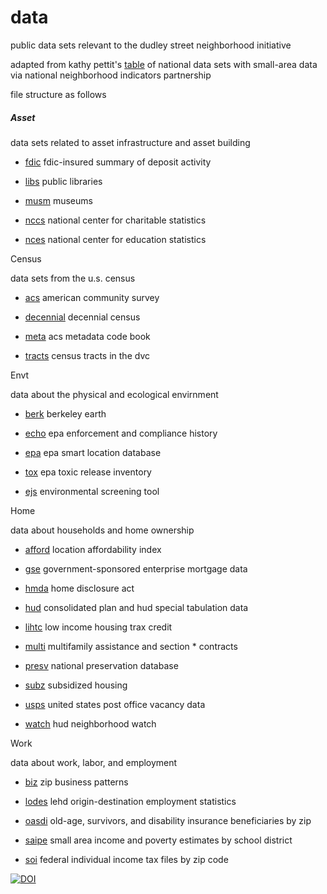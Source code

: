# data
public data sets relevant to the dudley street neighborhood initiative

adapted from kathy pettit's [table](http://www.neighborhoodindicators.org/library/catalog/list-national-data-sets-small-area-data) of national data sets with small-area data via national neighborhood indicators partnership

file structure as follows

##### Asset

data sets related to asset infrastructure and asset building

* [fdic](http://www2.fdic.gov/sod) fdic-insured summary of deposit activity

* [libs](http://www.imls.gov/research/public_libraries_in_the_united_states_survey.aspx) public libraries	

* [musm](http://www.imls.gov/research/museum_universe_data_file.aspx) museums

* [nccs](http://nccs.urban.org/database/overview.cfm) national center for charitable statistics

* [nces](http://nces.ed.gov/surveys/SurveyGroups.asp?Group=1) national center for education statistics


Census
	
data sets from the u.s. census

* [acs](http://www.census.gov/acs/www) american community survey

* [decennial](http://factfinder2.census.gov/faces/nav/jsf/pages/wc_dec.xhtml) decennial census

* [meta](https://raw.githubusercontent.com/dsni/data/master/census/meta) acs metadata code book

* [tracts](https://raw.githubusercontent.com/dsni/data/master/census/tracts) census tracts in the dvc

Envt
	
data about the physical and ecological envirnment

* [berk](http://berkeleyearth.org/data) berkeley earth	

* [echo](http://echo.epa.gov/) epa enforcement and compliance history

* [epa](http://epa.gov/smartgrowth/smartlocationdatabase.htm) epa smart location database

* [tox](http://www.epa.gov/tri/) epa toxic release inventory

* [ejs](http://www.epa.gov/air/caaac/pdfs/ejscreen_102914.pdf) environmental screening tool

Home 

data about households and home ownership

* [afford](http://www.locationaffordability.info/) location affordability index

* [gse](http://www.huduser.org/datasets/gse.html) government-sponsored enterprise mortgage data

* [hmda](http://www.ffiec.gov/hmda) home disclosure act

* [hud](http://www.huduser.org/datasets/cp.html) consolidated plan and hud special tabulation data

* [lihtc](http://lihtc.huduser.org) low income housing trax credit

* [multi](http://www.hud.gov/offices/hsg/mfh/exp/mfhdiscl.cfm) multifamily assistance and section * contracts

* [presv](http://www.preservationdatabase.org) national preservation database

* [subz](http://www.huduser.org/portal/datasets/assthsg.html) subsidized housing

* [usps](http://www.huduser.org/portal/datasets/usps.html) united states post office vacancy data

* [watch](https://entp.hud.gov/sfnw/public) hud neighborhood watch

Work
	
data about work, labor, and employment

* [biz](http://www.census.gov/epcd/www/zbp_base.html) zip business patterns

* [lodes](http://lehd.ces.census.gov/data/) lehd origin-destination employment statistics

* [oasdi](http://www.ssa.gov/policy/docs/statcomps/oasdi_zip/index.html) old-age, survivors, and disability insurance beneficiaries by zip 

* [saipe](http://www.census.gov/did/www/saipe/) small area income and poverty estimates by school district

* [soi](http://www.irs.gov/uac/SOI-Tax-Stats-Individual-Income-Tax-Statistics-ZIP-Code-Data-(SOI)) federal individual income tax files by zip code

[![DOI](https://zenodo.org/badge/doi/10.5281/zenodo.15724.svg)](http://dx.doi.org/10.5281/zenodo.15724)
